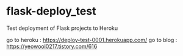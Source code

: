 # flask-deploy_test
Test deployment of Flask projects to Heroku
  
go to heroku : https://deploy-test-0001.herokuapp.com/
go to blog : https://yeowool0217.tistory.com/616
